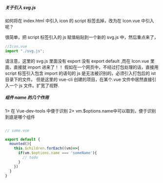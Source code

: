 ##### 关于引入 svg.js

如何将在 index.html 中引入 icon 的 script 标签去掉，改为在 Icon.vue 中引入呢？

很简单，把 script 标签引入的 js 赋值粘贴到一个新的 svg.js 中，然后重点来了，

```javascript
//Icon.vue
import "./svg.js";
```

请注意，这里的 svg.js 里面没有 export 没有 export default ,而在 Icon.vue 里面，直接就 import 进来了！！
假如在一个网页中，不经过打包处理的话，直接用 script 标签引入包含 import 的语句的 js 是无法被识别的，必须引入打包后的 ist 目录下的文件。
但是这里的 vue-cli 创建的项目，在某个.vue 文件中居然直接引入一个 js 文件。扩宽了视野.

##### 组件 name 的几个作用

1> 在 Vue-dev-tools 中便于识别
2> vm.$options.name中可以取到，便于识别到底是哪个组件
```javascript

// some.vue

export default {
  mounted(){
    this.$children.forEach((vm)=>{
      if(vm.$options.name === 'someName'){
        // todo
      }
    })
  }
}
```